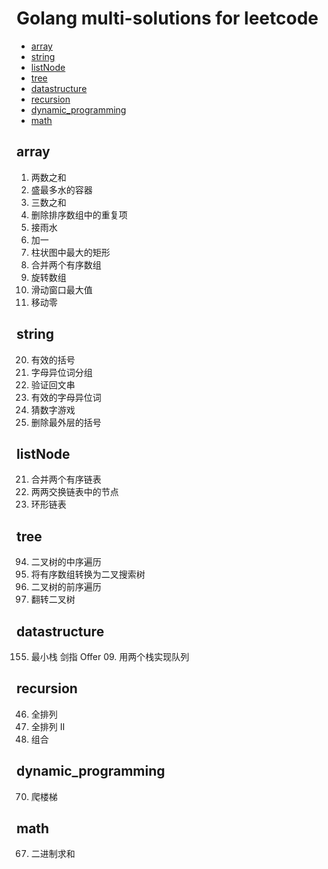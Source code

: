# Golang multi-solutions for leetcode

* [array](#array)
* [string](#string)
* [listNode](#listNode)
* [tree](#tree)
* [datastructure](#datastructure)
* [recursion](#recursion)
* [dynamic_programming](#dynamic-programming)
* [math](#math)

## array
1. 两数之和
11. 盛最多水的容器
15. 三数之和
26. 删除排序数组中的重复项
42. 接雨水
66. 加一
84. 柱状图中最大的矩形
88. 合并两个有序数组
189. 旋转数组
239. 滑动窗口最大值
283. 移动零

## string
20. 有效的括号
49. 字母异位词分组
125. 验证回文串
242. 有效的字母异位词
299. 猜数字游戏
1021. 删除最外层的括号

## listNode
21. 合并两个有序链表
24. 两两交换链表中的节点
141. 环形链表

## tree
94. 二叉树的中序遍历
108. 将有序数组转换为二叉搜索树
144. 二叉树的前序遍历
266. 翻转二叉树

## datastructure
155. 最小栈
剑指 Offer 09. 用两个栈实现队列

## recursion
46. 全排列
47. 全排列 II
77. 组合

## dynamic_programming
70. 爬楼梯

## math
67. 二进制求和

